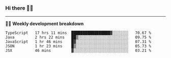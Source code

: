 ### Hi there 👋🏻

---

<!-- 📊 -->
🧑‍💻 **Weekly development breakdown**
<!--START_SECTION:waka-->
```text
TypeScript   17 hrs 11 mins  █████████████████▓░░░░░░░   70.67 % 
Java         2 hrs 22 mins   ██▒░░░░░░░░░░░░░░░░░░░░░░   09.75 % 
JavaScript   1 hr 46 mins    █▓░░░░░░░░░░░░░░░░░░░░░░░   07.31 % 
JSON         1 hr 23 mins    █▒░░░░░░░░░░░░░░░░░░░░░░░   05.73 % 
JSX          46 mins         ▓░░░░░░░░░░░░░░░░░░░░░░░░   03.21 % 
```
<!--END_SECTION:waka-->
